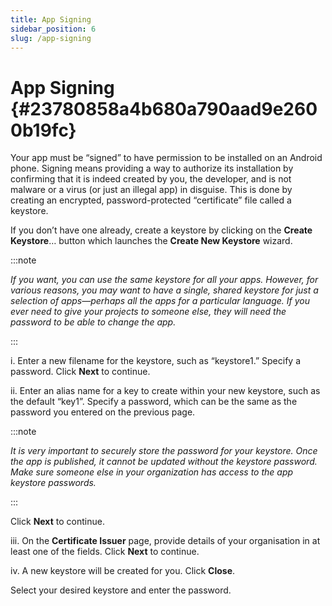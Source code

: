 ```yaml
---
title: App Signing
sidebar_position: 6
slug: /app-signing
---
```




# App Signing {#23780858a4b680a790aad9e2600b19fc}


Your app must be “signed” to have permission to be installed on an Android phone. Signing means providing a way to authorize its installation by confirming that it is indeed created by you, the developer, and is not malware or a virus (or just an illegal app) in disguise. This is done by creating an encrypted, password-protected “certificate” file called a keystore.


If you don’t have one already, create a keystore by clicking on the **Create Keystore**… button which launches the **Create New Keystore** wizard.


:::note

_If you want, you can use the same keystore for all your apps. However, for various reasons, you may want to have a single, shared keystore for just a selection of apps—perhaps all the apps for a particular language. If you ever need to give your projects to someone else, they will need the password to be able to change the app._

:::




i. Enter a new filename for the keystore, such as “keystore1.” Specify a password. Click **Next** to continue.


ii. Enter an alias name for a key to create within your new keystore, such as the default “key1”. Specify a password, which can be the same as the password you entered on the previous page.


:::note

_It is very important to securely store the password for your keystore. Once the app is published, it cannot be updated without the keystore password. Make sure someone else in your organization has access to the app keystore passwords._

:::




Click **Next** to continue.


iii. On the **Certificate Issuer** page, provide details of your organisation in at least one of the fields. Click **Next** to continue.


iv. A new keystore will be created for you. Click **Close**.


Select your desired keystore and enter the password.

